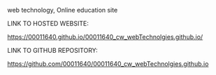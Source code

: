web technology,
Online education site














LINK TO HOSTED WEBSITE:

https://00011640.github.io/00011640_cw_webTechnolgies.github.io/

LINK TO GITHUB REPOSITORY:

https://github.com/00011640/00011640_cw_webTechnolgies.github.io

